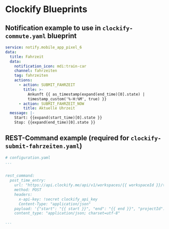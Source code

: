 # Clockify Blueprints

## Notification example to use in `clockify-commute.yaml` blueprint
```yaml
service: notify.mobile_app_pixel_6
data:
  title: Fahrzeit
  data:
    notification_icon: mdi:train-car
    channel: fahrzeiten
    tag: fahrzeiten
    actions:
      - action: SUBMIT_FAHRZEIT
        title: >-
          Ankunft {{ as_timestamp(expand(end_time)[0].state) |
          timestamp_custom('%-H:%M', true) }}
      - action: SUBMIT_FAHRZEIT_NOW
        title: Aktuelle Uhrzeit
  message: |-
    Start: {{expand(start_time)[0].state }}
    Stop: {{expand(end_time)[0].state }}

```

## REST-Command example (required for `clockify-submit-fahrzeiten.yaml`)
```yaml
# configuration.yaml
...


rest_command:
  post_time_entry:
    url: "https://api.clockify.me/api/v1/workspaces/{{ workspaceId }}/time-entries"
    method: POST
    headers:
      x-api-key: !secret clockify_api_key
      Content-Type: "application/json"
    payload: '{"start": "{{ start }}", "end": "{{ end }}", "projectId": "{{ projectId }}", "tagIds": ["{{ tagId }}"], "description": "{{ description }}"}'
    content_type: "application/json; charset=utf-8"

...
```
